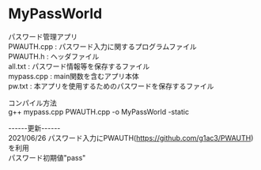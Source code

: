 # MyPassWorld
パスワード管理アプリ<br>
PWAUTH.cpp : パスワード入力に関するプログラムファイル<br>
PWAUTH.h : ヘッダファイル<br>
all.txt : パスワード情報等を保存するファイル<br>
mypass.cpp : main関数を含むアプリ本体<br>
pw.txt : 本アプリを使用するためのパスワードを保存するファイル<br>

コンパイル方法<br>
g++ mypass.cpp PWAUTH.cpp -o MyPassWorld -static<br>

------更新------<br>
2021/06/26 パスワード入力にPWAUTH(https://github.com/g1ac3/PWAUTH) を利用<br>
パスワード初期値"pass"
